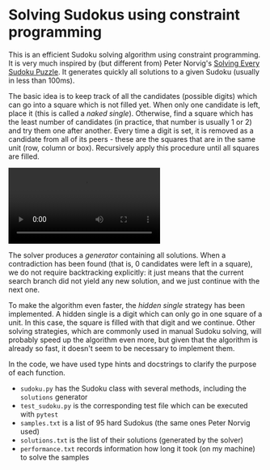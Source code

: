 # Solving Sudokus using constraint programming

This is an efficient Sudoku solving algorithm using constraint programming. It is very much inspired by (but different from) Peter Norvig's [Solving Every Sudoku Puzzle](https://norvig.com/sudoku.html). It generates quickly all solutions to a given Sudoku (usually in less than 100ms).

The basic idea is to keep track of all the candidates (possible digits) which can go into a square which is not filled yet. When only one candidate is left, place it (this is called a _naked single_). Otherwise, find a square which has the least number of candidates (in practice, that number is usually 1 or 2) and try them one after another. Every time a digit is set, it is removed as a candidate from all of its peers - these are the squares that are in the same unit (row, column or box). Recursively apply this procedure until all squares are filled.

<video alt="Visualization of the algorithm" src="assets/algo.mp4" controls></video>

The solver produces a _generator_ containing all solutions. When a contradiction has been found (that is, 0 candidates were left in a square), we do not require backtracking explicitly: it just means that the current search branch did not yield any new solution, and we just continue with the next one.

To make the algorithm even faster, the _hidden single_ strategy has been implemented. A hidden single is a digit which can only go in one square of a unit. In this case, the square is filled with that digit and we continue. Other solving strategies, which are commonly used in manual Sudoku solving, will probably speed up the algorithm even more, but given that the algorithm is already so fast, it doesn't seem to be necessary to implement them.

In the code, we have used type hints and docstrings to clarify the purpose of each function.

-   `sudoku.py` has the Sudoku class with several methods, including the `solutions` generator
-   `test_sudoku.py` is the corresponding test file which can be executed with `pytest`
-   `samples.txt` is a list of 95 hard Sudokus (the same ones Peter Norvig used)
-   `solutions.txt` is the list of their solutions (generated by the solver)
-   `performance.txt` records information how long it took (on my machine) to solve the samples
